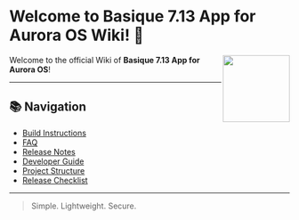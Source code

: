 # Welcome to Basique 7.13 App for Aurora OS Wiki! 📱

<img src="https://upload.wikimedia.org/wikipedia/commons/0/09/Aurora_OS_logo.png" width="120" align="right">

Welcome to the official Wiki of **Basique 7.13 App for Aurora OS**!

---

## 📚 Navigation

- [Build Instructions](Build-Instructions.md)
- [FAQ](FAQ.md)
- [Release Notes](Release-Notes.md)
- [Developer Guide](Developer-Guide.md)
- [Project Structure](Project-Structure.md)
- [Release Checklist](Release-Checklist.md)

---

> Simple. Lightweight. Secure.
